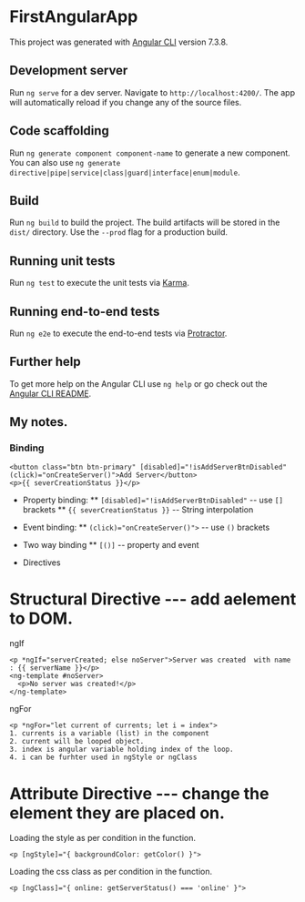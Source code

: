 # FirstAngularApp

This project was generated with [Angular CLI](https://github.com/angular/angular-cli) version 7.3.8.

## Development server

Run `ng serve` for a dev server. Navigate to `http://localhost:4200/`. The app will automatically reload if you change any of the source files.

## Code scaffolding

Run `ng generate component component-name` to generate a new component. You can also use `ng generate directive|pipe|service|class|guard|interface|enum|module`.

## Build

Run `ng build` to build the project. The build artifacts will be stored in the `dist/` directory. Use the `--prod` flag for a production build.

## Running unit tests

Run `ng test` to execute the unit tests via [Karma](https://karma-runner.github.io).

## Running end-to-end tests

Run `ng e2e` to execute the end-to-end tests via [Protractor](http://www.protractortest.org/).

## Further help

To get more help on the Angular CLI use `ng help` or go check out the [Angular CLI README](https://github.com/angular/angular-cli/blob/master/README.md).

## My notes.
### Binding
```
<button class="btn btn-primary" [disabled]="!isAddServerBtnDisabled" (click)="onCreateServer()">Add Server</button>
<p>{{ severCreationStatus }}</p>
```
* Property binding:
** `[disabled]="!isAddServerBtnDisabled"` -- use `[]` brackets
** `{{ severCreationStatus }}` -- String interpolation
* Event binding:
** `(click)="onCreateServer()">` -- use `()` brackets
* Two way binding 
** `[()]` -- property and event

* Directives
# Structural Directive --- add aelement to DOM.
ngIf
```
<p *ngIf="serverCreated; else noServer">Server was created  with name : {{ serverName }}</p>
<ng-template #noServer>
  <p>No server was created!</p>
</ng-template>
```
ngFor
```
<p *ngFor="let current of currents; let i = index">
1. currents is a variable (list) in the component
2. current will be looped object.
3. index is angular variable holding index of the loop.
4. i can be furhter used in ngStyle or ngClass
```
# Attribute Directive --- change the element they are placed on.
Loading the style as per condition in the function.

```
<p [ngStyle]="{ backgroundColor: getColor() }">
```
Loading the css class as per condition in the function.
```
<p [ngClass]="{ online: getServerStatus() === 'online' }">
```
